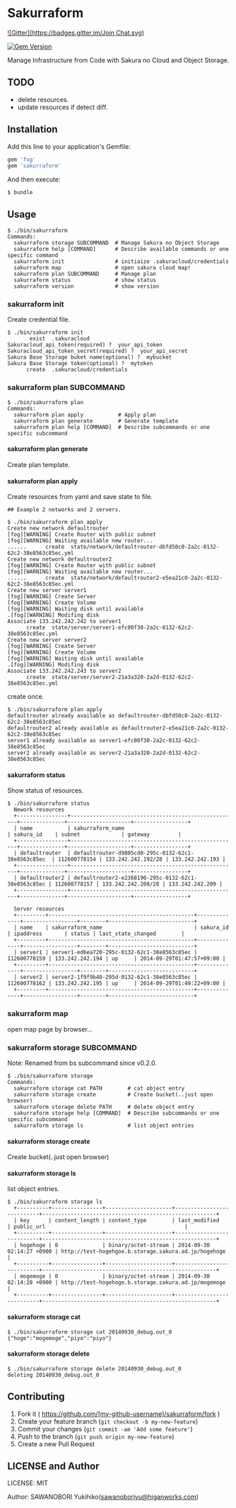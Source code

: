 # Sakurraform
[![Gitter](https://badges.gitter.im/Join Chat.svg)](https://gitter.im/higanworks/sakurraform?utm_source=badge&utm_medium=badge&utm_campaign=pr-badge&utm_content=badge)

[![Gem Version](https://badge.fury.io/rb/sakurraform.svg)](http://badge.fury.io/rb/sakurraform)

Manage Infrastructure from Code with Sakura no Cloud and Object Storage.

## TODO

- delete resources.
- update resources if detect diff.


## Installation

Add this line to your application's Gemfile:

```ruby
gem 'fog'
gem 'sakurraform'
```

And then execute:

    $ bundle

## Usage

```
$ ./bin/sakurraform 
Commands:
  sakurraform storage SUBCOMMAND  # Manage Sakura no Object Storage
  sakurraform help [COMMAND]      # Describe available commands or one specific command
  sakurraform init                # initiaize .sakuracloud/credentials
  sakurraform map                 # open sakura cloud map!
  sakurraform plan SUBCOMMAND     # Manage plan
  sakurraform status              # show status
  sakurraform version             # show version

```

### sakurraform init

Create credential file.

```
$ ./bin/sakurraform init
       exist  .sakuracloud
Sakuracloud_api_token(required) ?  your_api_token
Sakuracloud_api_token_secret(required) ?  your_api_secret
Sakura Base Storage buket name(optional) ?  mybucket
Sakura Base Storage token(optional) ?  mytoken
      create  .sakuracloud/credentials
```

### sakurraform plan SUBCOMMAND 

```
$ ./bin/sakurraform plan
Commands:
  sakurraform plan apply           # Apply plan
  sakurraform plan generate        # Generate template
  sakurraform plan help [COMMAND]  # Describe subcommands or one specific subcommand
```

#### sakurraform plan generate

Create plan template.

#### sakurraform plan apply

Create resources from yaml and save state to file.

```
## Example 2 networks and 2 servers.

$ ./bin/sakurraform plan apply
Create new network defaultrouter
[fog][WARNING] Create Router with public subnet
[fog][WARNING] Waiting available new router...
......      create  state/network/defaultrouter-dbfd50c0-2a2c-0132-62c2-38e8563c85ec.yml
Create new network defaultrouter2
[fog][WARNING] Create Router with public subnet
[fog][WARNING] Waiting available new router...
......      create  state/network/defaultrouter2-e5ea21c0-2a2c-0132-62c2-38e8563c85ec.yml
Create new server server1
[fog][WARNING] Create Server
[fog][WARNING] Create Volume
[fog][WARNING] Waiting disk until available
.[fog][WARNING] Modifing disk
Associate 133.242.242.242 to server1
      create  state/server/server1-efc00f30-2a2c-0132-62c2-38e8563c85ec.yml
Create new server server2
[fog][WARNING] Create Server
[fog][WARNING] Create Volume
[fog][WARNING] Waiting disk until available
.[fog][WARNING] Modifing disk
Associate 133.242.242.243 to server2
      create  state/server/server2-21a3a320-2a2d-0132-62c2-38e8563c85ec.yml
```

create once.

```
$ ./bin/sakurraform plan apply
defaultrouter already available as defaultrouter-dbfd50c0-2a2c-0132-62c2-38e8563c85ec
defaultrouter2 already available as defaultrouter2-e5ea21c0-2a2c-0132-62c2-38e8563c85ec
server1 already available as server1-efc00f30-2a2c-0132-62c2-38e8563c85ec
server2 already available as server2-21a3a320-2a2d-0132-62c2-38e8563c85ec
```

#### sakurraform status

Show status of resources.

```
$ ./bin/sakurraform status
  Nework resources
  +----------------+-----------------------------------------------------+--------------+--------------------+-----------------+
  | name           | sakurraform_name                                    | sakura_id    | subnet             | gateway         |
  +----------------+-----------------------------------------------------+--------------+--------------------+-----------------+
  | defaultrouter  | defaultrouter-d9805cd0-295c-0132-62c1-38e8563c85ec  | 112600778154 | 133.242.242.192/28 | 133.242.242.193 |
  +----------------+-----------------------------------------------------+--------------+--------------------+-----------------+
  | defaultrouter2 | defaultrouter2-e2368190-295c-0132-62c1-38e8563c85ec | 112600778157 | 133.242.242.208/28 | 133.242.242.209 |
  +----------------+-----------------------------------------------------+--------------+--------------------+-----------------+

  Server resources
  +---------+----------------------------------------------+--------------+-----------------+--------+---------------------------+
  | name    | sakurraform_name                             | sakura_id    | ipaddress       | status | last_state_changed        |
  +---------+----------------------------------------------+--------------+-----------------+--------+---------------------------+
  | server1 | server1-ed6ea720-295c-0132-62c1-38e8563c85ec | 112600778159 | 133.242.242.194 | up     | 2014-09-29T01:47:57+09:00 |
  +---------+----------------------------------------------+--------------+-----------------+--------+---------------------------+
  | server2 | server2-1f9f9b40-295d-0132-62c1-38e8563c85ec | 112600778162 | 133.242.242.195 | up     | 2014-09-29T01:49:22+09:00 |
  +---------+----------------------------------------------+--------------+-----------------+--------+---------------------------+

```

### sakurraform map

open map page by browser...


### sakurraform storage SUBCOMMAND 

Note: Renamed from bs subcommand since v0.2.0.

```
$ ./bin/sakurraform storage
Commands:
  sakurraform storage cat PATH        # cat object entry
  sakurraform storage create          # Create bucket(..just open browser)
  sakurraform storage delete PATH     # delete object entry
  sakurraform storage help [COMMAND]  # Describe subcommands or one specific subcommand
  sakurraform storage ls              # list object entries
```

#### sakurraform storage create

Create bucket(..just open browser)

#### sakurraform storage ls

list object entries.

```
$ ./bin/sakurraform storage ls
  +----------+----------------+---------------------+---------------------------+-------------------------------------------------------+
  | key      | content_length | content_type        | last_modified             | public_url                                            |
  +----------+----------------+---------------------+---------------------------+-------------------------------------------------------+
  | hogehoge | 0              | binary/octet-stream | 2014-09-30 02:14:27 +0900 | http://test-hogehgoe.b.storage.sakura.ad.jp/hogehoge |
  +----------+----------------+---------------------+---------------------------+-------------------------------------------------------+
  | mogemoge | 0              | binary/octet-stream | 2014-09-30 02:14:28 +0900 | http://test-hogehoge.b.storage.sakura.ad.jp/mogemoge |
  +----------+----------------+---------------------+---------------------------+-------------------------------------------------------+
```

#### sakurraform storage cat

```
$ ./bin/sakurraform storage cat 20140930_debug.out_0
{"hoge":"mogemoge","piyo":"piyo"}
```

#### sakurraform storage delete

```
$ ./bin/sakurraform storage delete 20140930_debug.out_0
deleting 20140930_debug.out_0
```

## Contributing

1. Fork it ( https://github.com/[my-github-username]/sakurraform/fork )
2. Create your feature branch (`git checkout -b my-new-feature`)
3. Commit your changes (`git commit -am 'Add some feature'`)
4. Push to the branch (`git push origin my-new-feature`)
5. Create a new Pull Request

## LICENSE and Author

LICENSE: MIT

Author: SAWANOBORI Yukihiko(sawanoboriyu@higanworks.com)

